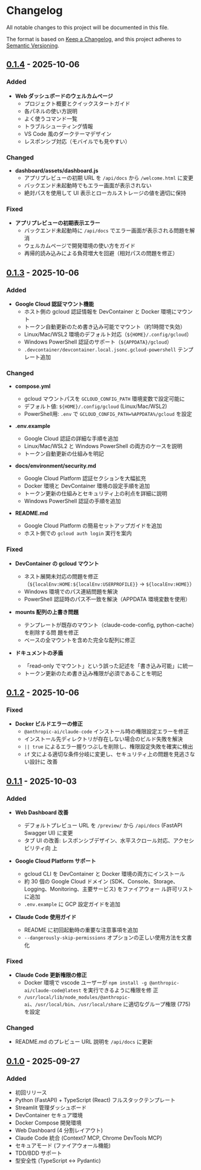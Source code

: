 # Changelog

All notable changes to this project will be documented in this file.

The format is based on [Keep a Changelog](https://keepachangelog.com/en/1.0.0/),
and this project adheres to
[Semantic Versioning](https://semver.org/spec/v2.0.0.html).

## [0.1.4] - 2025-10-06

### Added

- **Web ダッシュボードのウェルカムページ**
  - プロジェクト概要とクイックスタートガイド
  - 各パネルの使い方説明
  - よく使うコマンド一覧
  - トラブルシューティング情報
  - VS Code 風のダークテーマデザイン
  - レスポンシブ対応（モバイルでも見やすい）

### Changed

- **dashboard/assets/dashboard.js**
  - アプリプレビューの初期 URL を `/api/docs` から `/welcome.html` に変更
  - バックエンド未起動時でもエラー画面が表示されない
  - 絶対パスを使用して UI 表示とローカルストレージの値を適切に保持

### Fixed

- **アプリプレビューの初期表示エラー**
  - バックエンド未起動時に `/api/docs` でエラー画面が表示される問題を解消
  - ウェルカムページで開発環境の使い方をガイド
  - 再帰的読み込みによる負荷増大を回避（相対パスの問題を修正）

## [0.1.3] - 2025-10-06

### Added

- **Google Cloud 認証マウント機能**
  - ホスト側の gcloud 認証情報を DevContainer と Docker 環境にマウント
  - トークン自動更新のため書き込み可能でマウント（約1時間で失効）
  - Linux/Mac/WSL2 環境のデフォルト対応（`${HOME}/.config/gcloud`）
  - Windows PowerShell 認証のサポート（`${APPDATA}/gcloud`）
  - `.devcontainer/devcontainer.local.jsonc.gcloud-powershell` テンプレート追加

### Changed

- **compose.yml**

  - gcloud マウントパスを `GCLOUD_CONFIG_PATH` 環境変数で設定可能に
  - デフォルト値: `${HOME}/.config/gcloud` (Linux/Mac/WSL2)
  - PowerShell用: `.env` で `GCLOUD_CONFIG_PATH=%APPDATA%/gcloud` を設定

- **.env.example**

  - Google Cloud 認証の詳細な手順を追加
  - Linux/Mac/WSL2 と Windows PowerShell の両方のケースを説明
  - トークン自動更新の仕組みを明記

- **docs/environment/security.md**

  - Google Cloud Platform 認証セクションを大幅拡充
  - Docker 環境と DevContainer 環境の設定手順を追加
  - トークン更新の仕組みとセキュリティ上の利点を詳細に説明
  - Windows PowerShell 認証の手順を追加

- **README.md**
  - Google Cloud Platform の簡易セットアップガイドを追加
  - ホスト側での `gcloud auth login` 実行を案内

### Fixed

- **DevContainer の gcloud マウント**

  - ネスト展開未対応の問題を修正（`${localEnv:HOME:${localEnv:USERPROFILE}}` →
    `${localEnv:HOME}`）
  - Windows 環境でのパス連結問題を解決
  - PowerShell 認証時のパス不一致を解決（APPDATA 環境変数を使用）

- **mounts 配列の上書き問題**

  - テンプレートが既存のマウント（claude-code-config, python-cache）を削除する問
    題を修正
  - ベースの全マウントを含めた完全な配列に修正

- **ドキュメントの矛盾**
  - 「read-only でマウント」という誤った記述を「書き込み可能」に統一
  - トークン更新のため書き込み権限が必須であることを明記

## [0.1.2] - 2025-10-06

### Fixed

- **Docker ビルドエラーの修正**
  - `@anthropic-ai/claude-code` インストール時の権限設定エラーを修正
  - インストール先ディレクトリが存在しない場合のビルド失敗を解決
  - `|| true` によるエラー握りつぶしを削除し、権限設定失敗を確実に検出
  - `if` 文による適切な条件分岐に変更し、セキュリティ上の問題を見逃さない設計に
    改善

## [0.1.1] - 2025-10-03

### Added

- **Web Dashboard 改善**

  - デフォルトプレビュー URL を `/preview/` から `/api/docs` (FastAPI Swagger
    UI) に変更
  - タブ UI の改善: レスポンシブデザイン、水平スクロール対応、アクセシビリティ向
    上

- **Google Cloud Platform サポート**

  - gcloud CLI を DevContainer と Docker 環境の両方にインストール
  - 約 30 個の Google Cloud ドメイン
    (SDK、Console、Storage、Logging、Monitoring、主要サービス) をファイアウォー
    ル許可リストに追加
  - `.env.example` に GCP 設定ガイドを追加

- **Claude Code 使用ガイド**
  - README に初回起動時の重要な注意事項を追加
  - `--dangerously-skip-permissions` オプションの正しい使用方法を文書化

### Fixed

- **Claude Code 更新権限の修正**
  - Docker 環境で vscode ユーザーが
    `npm install -g @anthropic-ai/claude-code@latest` を実行できるように権限を修
    正
  - `/usr/local/lib/node_modules/@anthropic-ai`、`/usr/local/bin`、`/usr/local/share`
    に適切なグループ権限 (775) を設定

### Changed

- README.md のプレビュー URL 説明を `/api/docs` に更新

## [0.1.0] - 2025-09-27

### Added

- 初回リリース
- Python (FastAPI) + TypeScript (React) フルスタックテンプレート
- Streamlit 管理ダッシュボード
- DevContainer セキュア環境
- Docker Compose 開発環境
- Web Dashboard (4 分割レイアウト)
- Claude Code 統合 (Context7 MCP, Chrome DevTools MCP)
- セキュアモード (ファイアウォール機能)
- TDD/BDD サポート
- 型安全性 (TypeScript ↔ Pydantic)

[0.1.4]: https://github.com/your-username/cc-safe-stack/compare/v0.1.3...v0.1.4
[0.1.3]: https://github.com/your-username/cc-safe-stack/compare/v0.1.2...v0.1.3
[0.1.2]: https://github.com/your-username/cc-safe-stack/compare/v0.1.1...v0.1.2
[0.1.1]: https://github.com/your-username/cc-safe-stack/compare/v0.1.0...v0.1.1
[0.1.0]: https://github.com/your-username/cc-safe-stack/releases/tag/v0.1.0
